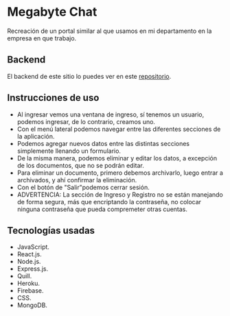 # Megabyte Chat
Recreación de un portal similar al que usamos en mi departamento en la empresa en que trabajo.

## Backend
El backend de este sitio lo puedes ver en este [repositorio](https://github.com/jonathangg03/portal_cesa "repositorio").

## Instrucciones de uso
- Al ingresar vemos una ventana de ingreso, sí tenemos un usuario, podemos ingresar, de lo contrario, creamos uno.
- Con el menú lateral podemos navegar entre las diferentes secciones de la aplicación.
- Podemos agregar nuevos datos entre las distintas secciones simplemente llenando un formulario.
- De la misma manera, podemos eliminar y editar los datos, a excepción de los documentos, que no se podrán editar.
- Para eliminar un documento, primero debemos archivarlo, luego entrar a archivados, y ahí confirmar la eliminación.
- Con el botón de "Salir"podemos cerrar sesión.
- ADVERTENCIA: La sección de Ingreso y Registro no se están manejando de forma segura, más que encriptando la contraseña, no colocar ninguna contraseña que pueda compremeter otras cuentas.


## Tecnologías usadas
- JavaScript.
- React.js.
- Node.js.
- Express.js.
- Quill.
- Heroku.
- Firebase.
- CSS.
- MongoDB.

